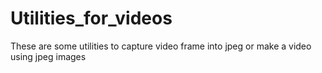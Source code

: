 # Utilities_for_videos
These are some utilities to capture video frame into jpeg or make a video using jpeg images

